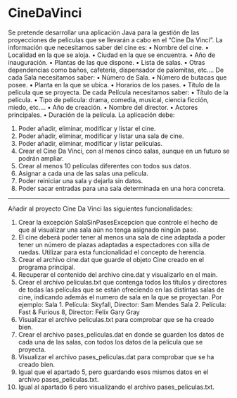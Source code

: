 # CineDaVinci

Se pretende desarrollar una aplicación Java para la gestión de las
proyecciones de películas que se llevarán a cabo en el “Cine Da Vinci”. La
información que necesitamos saber del cine es:
• Nombre del cine.
• Localidad en la que se aloja.
• Ciudad en la que se encuentra.
• Año de inauguración.
• Plantas de las que dispone.
• Lista de salas.
• Otras dependencias como baños, cafetería, dispensador de
palomitas, etc….
De cada Sala necesitamos saber:
• Número de Sala.
• Número de butacas que posee.
• Planta en la que se ubica.
• Horarios de los pases.
• Título de la película que se proyecta.
De cada Película necesitamos saber:
• Título de la película.
• Tipo de película: drama, comedia, musical, ciencia ficción, miedo,
etc….
• Año de creación.
• Nombre del director.
• Actores principales.
• Duración de la película.
La aplicación debe:
1. Poder añadir, eliminar, modificar y listar el cine.
2. Poder añadir, eliminar, modificar y listar una sala de cine.
3. Poder añadir, eliminar, modificar y listar películas.
4. Crear el Cine Da Vinci, con al menos cinco salas, aunque en un futuro se
podrán ampliar.
5. Crear al menos 10 películas diferentes con todos sus datos.
6. Asignar a cada una de las salas una película.
7. Poder reiniciar una sala y dejarla sin datos.
8. Poder sacar entradas para una sala determinada en una hora concreta.
---------------------------------------------------------------------------------------------------
Añadir al proyecto Cine Da Vinci las siguientes funcionalidades:
1. Crear la excepción SalaSinPasesExcepcion que controle el hecho de que al
visualizar una sala aún no tenga asignado ningún pase.
2. El cine deberá poder tener al menos una sala de cine adaptada a poder tener
un número de plazas adaptadas a espectadores con silla de ruedas. Utilizar
para esta funcionalidad el concepto de herencia.
3. Crear el archivo cine.dat que guarde el objeto Cine creado en el programa
principal.
4. Recuperar el contenido del archivo cine.dat y visualizarlo en el main.
5. Crear el archivo peliculas.txt que contenga todos los títulos y directores de
todas las películas que se están ofreciendo en las distintas salas de cine,
indicando además el numero de sala en la que se proyectan. Por ejemplo:
Sala 1. Película: Skyfall, Director: Sam Mendes
Sala 2. Película: Fast & Furious 8, Director: Felix Gary Gray
6. Visualizar el archivo peliculas.txt para comprobar que se ha creado bien.
7. Crear el archivo pases_peliculas.dat en donde se guarden los datos de cada
una de las salas, con todos los datos de la película que se proyecta.
8. Visualizar el archivo pases_peliculas.dat para comprobar que se ha creado
bien.
9. Igual que el apartado 5, pero guardando esos mismos datos en el archivo
pases_peliculas.txt.
10. Igual al apartado 6 pero visualizando el archivo pases_peliculas.txt.
